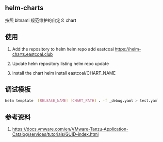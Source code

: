 ## helm-charts
按照 bitnami 规范维护的自定义 chart

## 使用

1. Add the repository to helm
helm repo add eastcoal https://helm-charts.eastcoal.club

2. Update helm repository listing
helm repo update

3. Install the chart
helm install eastcoal/CHART_NAME

## 调试模板
```sh
helm template  [RELEASE_NAME] [CHART_PATH] . -f _debug.yaml > test.yaml
```

## 参考资料
1. https://docs.vmware.com/en/VMware-Tanzu-Application-Catalog/services/tutorials/GUID-index.html